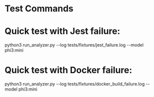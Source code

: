 # Test Commands

# Quick test with Jest failure:
python3 run_analyzer.py --log tests/fixtures/jest_failure.log --model phi3:mini

# Quick test with Docker failure:
python3 run_analyzer.py --log tests/fixtures/docker_build_failure.log --model phi3:mini
